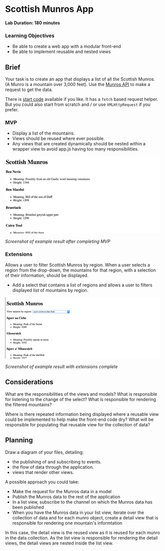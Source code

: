 # Scottish Munros App

**Lab Duration: 180 minutes**

### Learning Objectives

- Be able to create a web app with a modular front-end
- Be able to implement reusable and nested views

## Brief

Your task is to create an app that displays a list of all the Scottish Munros. (A Munro is a mountain over 3,000 feet). Use the [Munros API](https://munroapi.herokuapp.com/) to make a request to get the data. 

There is [start code](lab_reusable_nested_views_munros_start) available if you like. It has a `fetch` based request helper. But you could also start from scratch and / or use `XMLHttpRequest` if you prefer.

### MVP

- Display a list of the mountains.
- Views should be reused where ever possible.
- Any views that are created dynamically should be nested within a wrapper view to avoid app.js having too many responsibilities.

![MVP screenshot](images/screen_shot_mvp.png)

*Screenshot of example result after completing MVP*

### Extensions

Allows a user to filter Scottish Munros by region. When a user selects a region from the drop-down, the mountains for that region, with a selection of their information, should be displayed.

- Add a select that contains a list of regions and allows a user to filters displayed list of mountains by region.

![Extentions screenshot](images/screen_shot_extensions.png)

*Screenshot of example result with extensions complete*

## Considerations

What are the responsibilities of the views and models? What is responsible for listening to the change of the select? What is responsible for rendering the filtered mountains?

Where is there repeated information being displayed where a reusable view could be implemented to help make the front-end code dry? What will be responsible for populating that reusable view for the collection of data?

## Planning

Draw a diagram of your files, detailing:

- the publishing of and subscribing to events.
- the flow of data through the application.
- views that render other views.

A possible approach you could take:

- Make the request for the Munros data in a model
- Publish the Munros data to the rest of the application
- In a list view, subscribe to the channel on which the Munros data has been published
- When you have the Munros data in your list view, iterate over the collection of data and for each munro object, create a detail view that is responsible for rendering one mountain's informtation

In this case, the detail view is the reused view as it is reused for each munro in the data collection. As the list view is responsible for rendering the detail views, the detail views are nested inside the list view.
